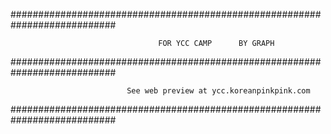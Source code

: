 ###########################################################################

                                     FOR YCC CAMP      BY GRAPH
                        
###########################################################################

                              See web preview at ycc.koreanpinkpink.com

###########################################################################
